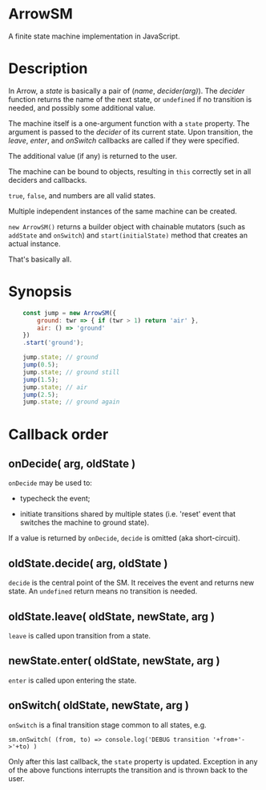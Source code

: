 # ArrowSM

A finite state machine implementation in JavaScript.

# Description

In Arrow, a *state* is basically a pair of (*name*, *decider(arg)*).
The *decider* function returns the name of the next state,
or `undefined` if no transition is needed,
and possibly some additional value.

The machine itself is a one-argument function with a `state` property.
The argument is passed to the *decider* of its current state.
Upon transition, the *leave*, *enter*, and *onSwitch* callbacks are called
if they were specified.

The additional value (if any) is returned to the user.

The machine can be bound to objects, resulting in `this` correctly set
in all deciders and callbacks.

`true`, `false`, and numbers are all valid states.

Multiple independent instances of the same machine can be created.

`new ArrowSM()` returns a builder object with chainable mutators
(such as `addState` and `onSwitch`)
and `start(initialState)` method that creates an actual instance.

That's basically all.

# Synopsis

```javascript
    const jump = new ArrowSM({
        ground: twr => { if (twr > 1) return 'air' },
        air: () => 'ground'
    })
    .start('ground');

    jump.state; // ground
    jump(0.5);
    jump.state; // ground still
    jump(1.5);
    jump.state; // air
    jump(2.5);
    jump.state; // ground again
```
# Callback order

## onDecide( arg, oldState )

`onDecide` may be used to:

* typecheck the event;

* initiate transitions shared by multiple states
(i.e. 'reset' event that switches the machine to ground state).

If a value is returned by `onDecide`, `decide` is omitted (aka short-circuit).

## oldState.decide( arg, oldState )

`decide` is the central point of the SM.
It receives the event and returns new state.
An `undefined` return means no transition is needed.

## oldState.leave( oldState, newState, arg )

`leave` is called upon transition from a state.

## newState.enter( oldState, newState, arg )

`enter` is called upon entering the state.

## onSwitch( oldState, newState, arg )

`onSwitch` is a final transition stage common to all states, e.g.

    sm.onSwitch( (from, to) => console.log('DEBUG transition '+from+'->'+to) )

Only after this last callback, the `state` property is updated.
Exception in any of the above functions interrupts the transition
and is thrown back to the user.

